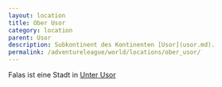 ```yaml
---
layout: location
title: Ober Usor
category: location
parent: Usor
description: Subkontinent des Kontinenten [Usor](usor.md).
permalink: /adventureleague/world/locations/ober_usor/
---
```


Falas ist eine Stadt in [Unter Usor](../unter_usor)
